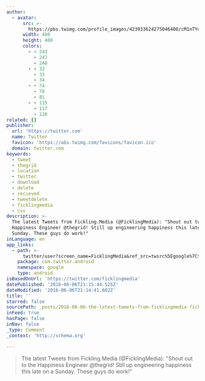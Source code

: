 ```yaml
---
author:
  - avatar:
      src: >-
        https://pbs.twimg.com/profile_images/423933624275046400/cM1nTYuH_400x400.jpeg
      width: 400
      height: 400
      colors:
        - - 243
          - 247
          - 248
        - - 32
          - 33
          - 34
        - - 74
          - 78
          - 81
        - - 115
          - 117
          - 120
related: []
publisher:
  url: 'https://twitter.com'
  name: Twitter
  favicon: 'https://abs.twimg.com/favicons/favicon.ico'
  domain: twitter.com
keywords:
  - tweet
  - thegrid
  - location
  - twitter
  - download
  - delete
  - recieved
  - tweetdelete
  - ficklingmedia
  - csv
description: >-
  The latest Tweets from Fickling.Media (@FicklingMedia): "Shout out to the
  Happiness Engineer @thegrid! Still up engineering happiness this late on a
  Sunday. These guys do work!"
inLanguage: en
app_links:
  - path: >-
      twitter/user?screen_name=FicklingMedia&ref_src=twsrc%5Egoogle%7Ctwcamp%5Eandroidseo%7Ctwgr%5Eprofile
    package: com.twitter.android
    namespace: google
    type: android
isBasedOnUrl: 'https://twitter.com/ficklingmedia'
datePublished: '2016-06-06T21:15:44.525Z'
dateModified: '2016-06-06T21:14:41.602Z'
title: ''
starred: false
sourcePath: _posts/2016-06-06-the-latest-tweets-from-ficklingmedia-ficklingmedia-sho.md
inFeed: true
hasPage: false
inNav: false
_type: Comment
_context: 'http://schema.org'

---
```

> The latest Tweets from Fickling.Media (@FicklingMedia): "Shout out to the Happiness Engineer @thegrid! Still up engineering happiness this late on a Sunday. These guys do work!"